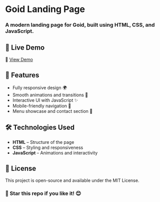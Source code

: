 # Goid Landing Page

### A modern landing page for Goid, built using HTML, CSS, and JavaScript.

## 🚀 Live Demo

🔗 [View Demo](https://faresgherbawi.github.io/goid-landing-page/)


## 📌 Features

- Fully responsive design 🌍  
- Smooth animations and transitions 🎨  
- Interactive UI with JavaScript ✨  
- Mobile-friendly navigation 📱  
- Menu showcase and contact section 🍔  


## 🛠️ Technologies Used

- **HTML** – Structure of the page  
- **CSS** – Styling and responsiveness  
- **JavaScript** – Animations and interactivity  

## 📜 License
This project is open-source and available under the MIT License.

### 🌟 Star this repo if you like it! 😊
